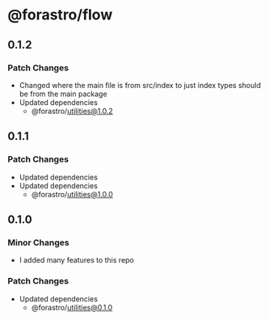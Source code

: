 # @forastro/flow

## 0.1.2

### Patch Changes

- Changed where the main file is from src/index to just index types should be from the main package
- Updated dependencies
  - @forastro/utilities@1.0.2

## 0.1.1

### Patch Changes

- Updated dependencies
- Updated dependencies
  - @forastro/utilities@1.0.0

## 0.1.0

### Minor Changes

- I added many features to this repo

### Patch Changes

- Updated dependencies
  - @forastro/utilities@0.1.0
